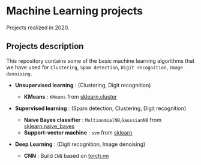 # Machine Learning projects
Projects realized in 2020.


## Projects description
This repository contains some of the basic machine learning algorithms that we have used for ``Clustering``, ``Spam detection``, ``Digit recognition``, ``Image denoising``.

- **Unsupervised learning** : (Clustering, Digit recognition) 
  - **KMeans** : ``KMeans`` from [sklearn.cluster](https://scikit-learn.org/stable/modules/clustering.html#k-means)
  
- **Supervised learning** : (Spam detection, Clustering, Digit recognition)
  - **Naive Bayes classifier** :  ``MultinomialNB``,``GaussianNB`` from [sklearn.naive_bayes](https://scikit-learn.org/stable/modules/classes.html#module-sklearn.naive_bayes)
  - **Support-vector machine** : ``svm`` from [sklearn](https://scikit-learn.org/stable/modules/svm.html)
  
- **Deep Learning** : (Digit recognition, Image denoising)
  - **CNN** : Build ``CNN`` based on [torch.nn](https://pytorch.org/docs/stable/nn.html)
